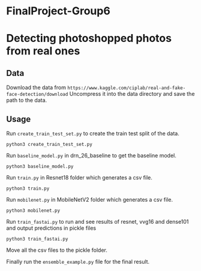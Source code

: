 # FinalProject-Group6
# Detecting photoshopped photos from real ones

## Data
Download the data from `https://www.kaggle.com/ciplab/real-and-fake-face-detection/download`
Uncompress it into the data directory and save the path to the data.

## Usage
Run `create_train_test_set.py` to create the train test split of the data.
```
python3 create_train_test_set.py
```
Run `baseline_model.py` in drn_26_baseline to get the baseline model.
```
python3 baseline_model.py
```
Run `train.py` in Resnet18 folder which generates a csv file.
```
python3 train.py
```
Run `mobilenet.py` in MobileNetV2 folder which generates a csv file.
```
python3 mobilenet.py
```
Run `train_fastai.py` to run and see results of resnet, vvg16 and dense101 and output predictions in pickle files
```
python3 train_fastai.py
```
Move all the csv files to the pickle folder.

Finally run the `ensemble_example.py` file for the final result.

